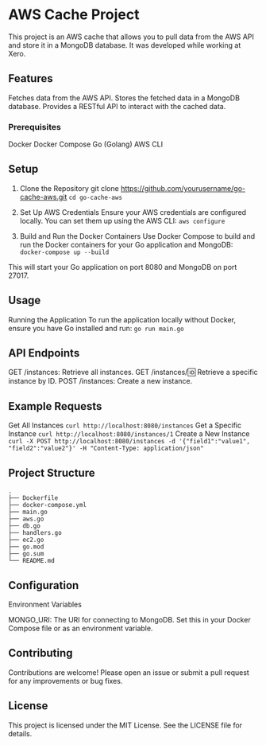 # AWS Cache Project
This project is an AWS cache that allows you to pull data from the AWS API and store it in a MongoDB database. It was developed while working at Xero.

## Features
Fetches data from the AWS API.
Stores the fetched data in a MongoDB database.
Provides a RESTful API to interact with the cached data.
### Prerequisites
Docker
Docker Compose
Go (Golang)
AWS CLI
## Setup
1. Clone the Repository
git clone https://github.com/yourusername/go-cache-aws.git
`cd go-cache-aws`

2. Set Up AWS Credentials
Ensure your AWS credentials are configured locally. You can set them up using the AWS CLI:
`aws configure`

3. Build and Run the Docker Containers
Use Docker Compose to build and run the Docker containers for your Go application and MongoDB:
`docker-compose up --build`

This will start your Go application on port 8080 and MongoDB on port 27017.

## Usage
Running the Application
To run the application locally without Docker, ensure you have Go installed and run:
`go run main.go`

## API Endpoints
GET /instances: Retrieve all instances.
GET /instances/:id: Retrieve a specific instance by ID.
POST /instances: Create a new instance.


## Example Requests
Get All Instances
`curl http://localhost:8080/instances`
Get a Specific Instance
`curl http://localhost:8080/instances/1`
Create a New Instance
`curl -X POST http://localhost:8080/instances -d '{"field1":"value1", "field2":"value2"}' -H "Content-Type: application/json"`

## Project Structure

```
.
├── Dockerfile
├── docker-compose.yml
├── main.go
├── aws.go
├── db.go
├── handlers.go
├── ec2.go
├── go.mod
├── go.sum
└── README.md
```
## Configuration
Environment Variables

MONGO_URI: The URI for connecting to MongoDB. Set this in your Docker Compose file or as an environment variable.

## Contributing
Contributions are welcome! Please open an issue or submit a pull request for any improvements or bug fixes.

## License
This project is licensed under the MIT License. See the LICENSE file for details.
